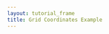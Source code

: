 ```yaml
---
layout: tutorial_frame
title: Grid Coordinates Example
---
```

<script type="module">
	import {Map, GridLayer} from 'leaflet';

	const map = new Map('map', {
		center: [0, 0],
		zoom: 0
	});

	GridLayer.DebugCoords = GridLayer.extend({
		createTile(coords, done) {
			const tile = document.createElement('div');
			tile.innerHTML = [coords.x, coords.y, coords.z].join(', ');
			tile.style.outline = '1px solid red';

			setTimeout(() => {
				done(null, tile); // Syntax is 'done(error, tile)'
			}, 500 + Math.random() * 1500);

			return tile;
		}
	});
	
	const debugCoordsGrid = new GridLayer.DebugCoords();
	map.addLayer(debugCoordsGrid);
</script>
